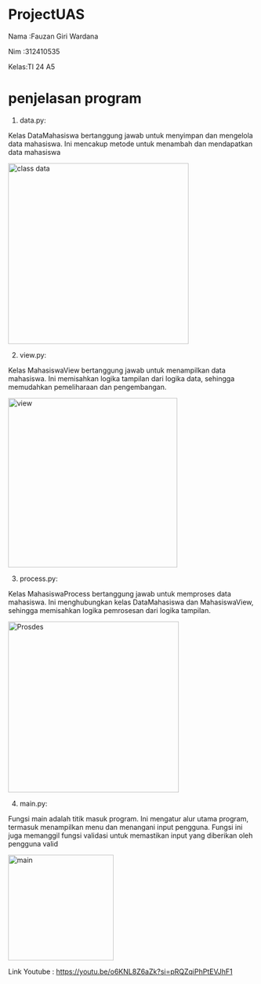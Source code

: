 # ProjectUAS
Nama :Fauzan Giri Wardana <P>
Nim  :312410535 <p>
Kelas:TI 24 A5 <P>

# penjelasan program
1. data.py:

 Kelas DataMahasiswa bertanggung jawab untuk menyimpan dan mengelola data mahasiswa. Ini mencakup metode untuk menambah dan mendapatkan data mahasiswa
 
<img width="368" alt="class data" src="https://github.com/user-attachments/assets/c66bdb97-91b1-447c-adb8-6fd2303fb474" />

2. view.py:

Kelas MahasiswaView bertanggung jawab untuk menampilkan data mahasiswa. Ini memisahkan logika tampilan dari logika data, sehingga memudahkan pemeliharaan dan pengembangan.

<img width="345" alt="view" src="https://github.com/user-attachments/assets/5b092dae-b00e-4770-a0ce-f218589ff5cc" />

3. process.py:

Kelas MahasiswaProcess bertanggung jawab untuk memproses data mahasiswa. Ini menghubungkan kelas DataMahasiswa dan MahasiswaView, sehingga memisahkan logika pemrosesan dari logika tampilan.

<img width="348" alt="Prosdes" src="https://github.com/user-attachments/assets/4c133163-bfdc-4044-be6a-70947171e7fb" />

4. main.py:

Fungsi main adalah titik masuk program. Ini mengatur alur utama program, termasuk menampilkan menu dan menangani input pengguna. Fungsi ini juga memanggil fungsi validasi untuk memastikan input yang diberikan oleh pengguna valid

<img width="215" alt="main" src="https://github.com/user-attachments/assets/e4f04e11-00b8-4612-81f8-fda497cf09b1" />

Link Youtube : 
https://youtu.be/o6KNL8Z6aZk?si=pRQZqiPhPtEVJhF1




